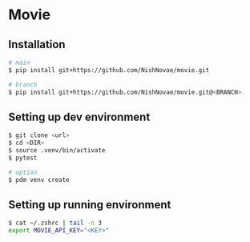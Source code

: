 # Movie

## Installation
```bash
# main
$ pip install git+https://github.com/NishNovae/movie.git

# branch
$ pip install git+https://github.com/NishNovae/movie.git@<BRANCH>
```

## Setting up dev environment
```bash
$ git clone <url>
$ cd <DIR>
$ source .venv/bin/activate
$ pytest

# option
$ pdm venv create
```

## Setting up running environment
```bash
$ cat ~/.zshrc | tail -n 3
export MOVIE_API_KEY="<KEY>"
